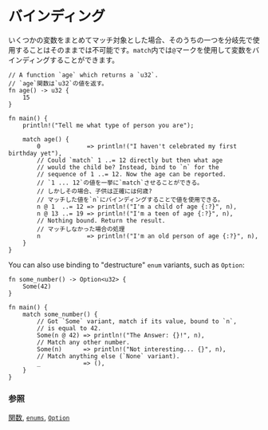 <!--
# Binding
-->
# バインディング

<!--
Indirectly accessing a variable makes it impossible to branch and use that
variable without re-binding. `match` provides the `@` sigil for binding values to
names:
-->
いくつかの変数をまとめてマッチ対象とした場合、そのうちの一つを分岐先で使用することはそのままでは不可能です。`match`内では`@`マークを使用して変数をバインディングすることができます。

```rust,editable
// A function `age` which returns a `u32`.
// `age`関数は`u32`の値を返す。
fn age() -> u32 {
    15
}

fn main() {
    println!("Tell me what type of person you are");

    match age() {
        0             => println!("I haven't celebrated my first birthday yet"),
        // Could `match` 1 ..= 12 directly but then what age
        // would the child be? Instead, bind to `n` for the
        // sequence of 1 ..= 12. Now the age can be reported.
        // `1 ... 12`の値を一挙に`match`させることができる。
        // しかしその場合、子供は正確には何歳?
        // マッチした値を`n`にバインディングすることで値を使用できる。
        n @ 1  ..= 12 => println!("I'm a child of age {:?}", n),
        n @ 13 ..= 19 => println!("I'm a teen of age {:?}", n),
        // Nothing bound. Return the result.
        // マッチしなかった場合の処理
        n             => println!("I'm an old person of age {:?}", n),
    }
}
```

You can also use binding to "destructure" `enum` variants, such as `Option`:

```rust,editable
fn some_number() -> Option<u32> {
    Some(42)
}

fn main() {
    match some_number() {
        // Got `Some` variant, match if its value, bound to `n`,
        // is equal to 42.
        Some(n @ 42) => println!("The Answer: {}!", n),
        // Match any other number.
        Some(n)      => println!("Not interesting... {}", n),
        // Match anything else (`None` variant).
        _            => (),
    }
}
```

<!--
### See also:
-->
### 参照

<!--
[`functions`][functions], [`enums`][enums] and [`Option`][option]
-->
[関数][functions], [`enums`][enums], [`Option`][option]

[functions]: ../../fn.md
[enums]: ../../custom_types/enum.md
[option]: ../../std/option.md
